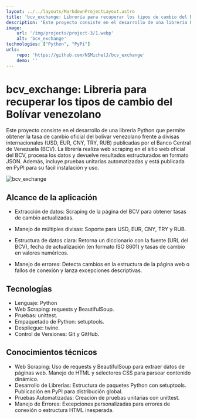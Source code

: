 ```yaml
---
layout: ../../layouts/MarkdownProjectLayout.astro
title: 'bcv_exchange: Librería para recuperar los tipos de cambio del Bolívar venezolano'
description: 'Este proyecto consiste en el desarrollo de una librería Python que permite obtener la tasa de cambio oficial del bolívar venezolano frente a divisas internacionales (USD, EUR, CNY, TRY, RUB) publicadas por el Banco Central de Venezuela (BCV).'
image:
    url: '/img/projects/project-3/1.webp'
    alt: 'bcv_exchange'
technologies: ["Python", "PyPi"]
urls:
    repo: 'https://github.com/NSMichelJ/bcv_exchange'
    demo: ''
---
```


# bcv_exchange: Libreria para recuperar los tipos de cambio del Bolívar venezolano

Este proyecto consiste en el desarrollo de una librería Python que permite obtener la tasa de cambio oficial del bolívar venezolano frente a divisas internacionales (USD, EUR, CNY, TRY, RUB) publicadas por el Banco Central de Venezuela (BCV). La librería realiza web scraping en el sitio web oficial del BCV, procesa los datos y devuelve resultados estructurados en formato JSON. Además, incluye pruebas unitarias automatizadas y está publicada en PyPI para su fácil instalación y uso.

![bcv_exchange](/img/projects/project-3/2.webp)

## Alcance de la aplicación

* Extracción de datos: Scraping de la página del BCV para obtener tasas de cambio actualizadas.

* Manejo de múltiples divisas: Soporte para USD, EUR, CNY, TRY y RUB.

* Estructura de datos clara: Retorna un diccionario con la fuente (URL del BCV), fecha de actualización (en formato ISO 8601) y tasas de cambio en valores numéricos.

* Manejo de errores: Detecta cambios en la estructura de la página web o fallos de conexión y lanza excepciones descriptivas.

## Tecnologías

- Lenguaje: Python
- Web Scraping: requests y BeautifulSoup.
- Pruebas: unittest.
- Empaquetado de Python: setuptools.
- Despliegue: twine.
- Control de Versiones: Git y GitHub.

## Conocimientos técnicos

- Web Scraping: Uso de requests y BeautifulSoup para extraer datos de páginas web. Manejo de HTML y selectores CSS para parsear contenido dinámico.
- Desarrollo de Librerías: Estructura de paquetes Python con setuptools. Publicación en PyPI para distribución global.
- Pruebas Automatizadas: Creación de pruebas unitarias con unittest.
- Manejo de Errores: Excepciones personalizadas para errores de conexión o estructura HTML inesperada.
